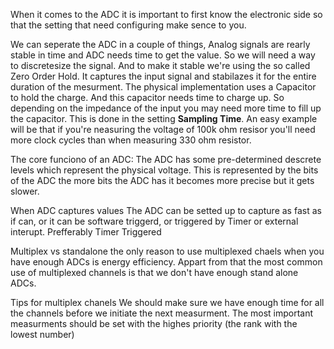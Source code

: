 When it comes to the ADC it is important to first know the electronic side so that the setting that need configuring make sence to you.


We can seperate the ADC in a couple of things, Analog signals are rearly stable in time and ADC needs time to get the value. So we will need a way to discretesize the signal. And to make it stable we're using the so called Zero Order Hold. It captures the input signal and stabilazes it for the entire duration of the mesurment. The physical implementation uses a Capacitor to hold the charge. And this capacitor needs time to charge up. So depending on the impedance of the input you may need more time to fill up the capacitor. This is done in the setting **Sampling Time**. An easy example will be that if you're neasuring the voltage of 100k ohm resisor you'll need more clock cycles than when measuring 330 ohm resistor.

The core funciono of an ADC:
The ADC has some pre-determined descrete levels which represent the physical voltage. This is represented by the bits of the ADC the more bits the ADC has it becomes more precise but it gets slower. 

When ADC captures values
The ADC can be setted up to capture as fast as if can, or it can be software triggerd, or triggered by Timer or external interupt. Prefferably Timer Triggered

Multiplex vs standalone
the only reason to use multiplexed chaels when you have enough ADCs is energy efficiency. Appart from that the most common use of multiplexed channels is that we don't have enough stand alone ADCs.

Tips for multiplex chanels 
We should make sure we have enough time for all the channels before we initiate the next measurment. The most important measurments should be set with the highes priority (the rank with the lowest number)




